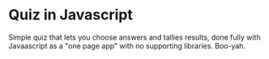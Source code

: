 Quiz in Javascript
=================

Simple quiz that lets you choose answers and tallies results, done fully with Javaascript as a 
"one page app" with no supporting libraries. Boo-yah.
